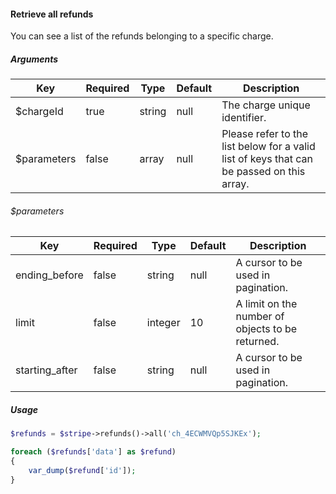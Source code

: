 #### Retrieve all refunds

You can see a list of the refunds belonging to a specific charge.

##### Arguments

<table>
    <thead>
        <th>Key</th>
        <th>Required</th>
        <th>Type</th>
        <th>Default</th>
        <th>Description</th>
    </thead>
    <tbody>
        <tr>
            <td>$chargeId</td>
            <td>true</td>
            <td>string</td>
            <td>null</td>
            <td>The charge unique identifier.</td>
        </tr>
        <tr>
            <td>$parameters</td>
            <td>false</td>
            <td>array</td>
            <td>null</td>
            <td>Please refer to the list below for a valid list of keys that can be passed on this array.</td>
        </tr>
    </tbody>
</table>

###### $parameters

<table>
    <thead>
        <th>Key</th>
        <th>Required</th>
        <th>Type</th>
        <th>Default</th>
        <th>Description</th>
    </thead>
    <tbody>
        <tr>
            <td>ending_before</td>
            <td>false</td>
            <td>string</td>
            <td>null</td>
            <td>A cursor to be used in pagination.</td>
        </tr>
        <tr>
            <td>limit</td>
            <td>false</td>
            <td>integer</td>
            <td>10</td>
            <td>A limit on the number of objects to be returned.</td>
        </tr>
        <tr>
            <td>starting_after</td>
            <td>false</td>
            <td>string</td>
            <td>null</td>
            <td>A cursor to be used in pagination.</td>
        </tr>
    </tbody>
</table>

##### Usage

```php
$refunds = $stripe->refunds()->all('ch_4ECWMVQp5SJKEx');

foreach ($refunds['data'] as $refund)
{
    var_dump($refund['id']);
}
```
